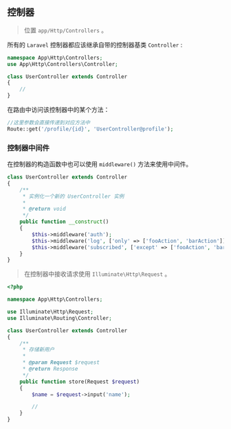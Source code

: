 ## 控制器

> 位置 `app/Http/Controllers` 。

所有的 `Laravel` 控制器都应该继承自带的控制器基类 `Controller` :
```php
namespace App\Http\Controllers;
use App\Http\Controllers\Controller;

class UserController extends Controller
{
    //
}
```
在路由中访问该控制器中的某个方法：
```php
//这里参数会直接传递到对应方法中
Route::get('/profile/{id}', 'UserController@profile');
```

### 控制器中间件

在控制器的构造函数中也可以使用 `middleware()` 方法来使用中间件。
```php
class UserController extends Controller
{
    /**
     * 实例化一个新的 UserController 实例
     *
     * @return void
     */
    public function __construct()
    {
        $this->middleware('auth');
        $this->middleware('log', ['only' => ['fooAction', 'barAction']]);
        $this->middleware('subscribed', ['except' => ['fooAction', 'barAction']]);
    }
}
```

> 在控制器中接收请求使用 `Illuminate\Http\Request` 。
```php
<?php

namespace App\Http\Controllers;

use Illuminate\Http\Request;
use Illuminate\Routing\Controller;

class UserController extends Controller
{
    /**
     * 存储新用户
     *
     * @param Request $request
     * @return Response
     */
    public function store(Request $request)
    {
        $name = $request->input('name');

        //
    }
}
```